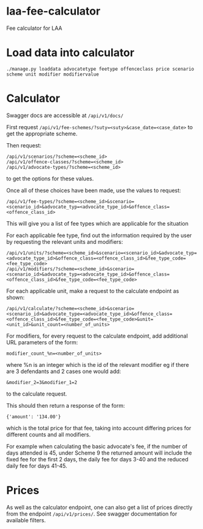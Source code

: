 # laa-fee-calculator
Fee calculator for LAA


Load data into calculator
==========================

```
./manage.py loaddata advocatetype feetype offenceclass price scenario scheme unit modifier modifiervalue
```

Calculator
==========

Swagger docs are accessible at `/api/v1/docs/`

First request `/api/v1/fee-schemes/?suty=<suty>&case_date=<case_date>` to get the appropriate scheme.

Then request:

```
/api/v1/scenarios/?scheme=<scheme_id>
/api/v1/offence-classes/?scheme=<scheme_id>
/api/v1/advocate-types/?scheme=<scheme_id>
```

to get the options for these values.

Once all of these choices have been made, use the values to request:

```
/api/v1/fee-types/?scheme=<scheme_id>&scenario=<scenario_id>&advocate_typ=<advocate_type_id>&offence_class=<offence_class_id>
```

This will give you a list of fee types which are applicable for the situation

For each applicable fee type, find out the information required by the user
by requesting the relevant units and modifiers:

```
/api/v1/units/?scheme=<scheme_id>&scenario=<scenario_id>&advocate_typ=<advocate_type_id>&offence_class=<offence_class_id>&fee_type_code=<fee_type_code>
/api/v1/modifiers/?scheme=<scheme_id>&scenario=<scenario_id>&advocate_typ=<advocate_type_id>&offence_class=<offence_class_id>&fee_type_code=<fee_type_code>
```

For each applicable unit, make a request to the calculate endpoint as shown:

```
/api/v1/calculate/?scheme=<scheme_id>&scenario=<scenario_id>&advocate_type=<advocate_type_id>&offence_class=<offence_class_id>&fee_type_code=<fee_type_code>&unit=<unit_id>&unit_count=<number_of_units>
```

For modifiers, for every request to the calculate endpoint, add additional URL parameters of the form:

```
modifier_count_%n=<number_of_units>
```

where %n is an integer which is the id of the relevant modifier eg if there are 3 defendants and 2 cases one would add:

```
&modifier_2=3&modifier_1=2
```

to the calculate request.

This should then return a response of the form:

```
{'amount': '134.00'}
```

which is the total price for that fee, taking into account differing prices for different counts and all modifiers.

For example when calculating the basic advocate's fee, if the number of days attended is 45, under Scheme 9 the returned amount will include the fixed fee for the first 2 days, the daily fee for days 3-40 and the reduced daily fee for days 41-45.

Prices
======

As well as the calculator endpoint, one can also get a list of prices directly from the endpoint `/api/v1/prices/`. See swagger documentation for available filters.
